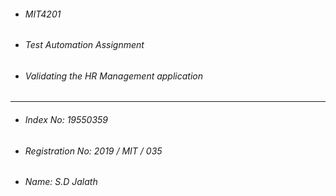 - ###### MIT4201

- ###### Test Automation Assignment

- ###### Validating the HR Management application



-------------------------------------------------------------



- ###### Index No: 19550359

- ###### Registration No: 2019 / MIT / 035

- ###### Name: S.D Jalath


